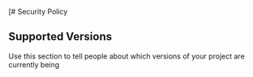 [# Security Policy

## Supported Versions

Use this section to tell people about which versions of your project are
currently being